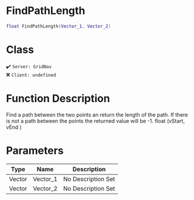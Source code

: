 # FindPathLength
```lua
float FindPathLength(Vector_1, Vector_2)
```
# Class
✔️ `Server: GridNav`  
❌ `Client: undefined`  

# Function Description
Find a path between the two points an return the length of the path. If there is not a path between the points the returned value will be -1. float (vStart, vEnd )
# Parameters
Type|Name|Description
--|--|--
Vector|Vector_1|No Description Set
Vector|Vector_2|No Description Set
